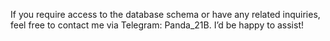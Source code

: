 If you require access to the database schema or have any related inquiries, feel free to contact me via Telegram: Panda_21B. I’d be happy to assist!

